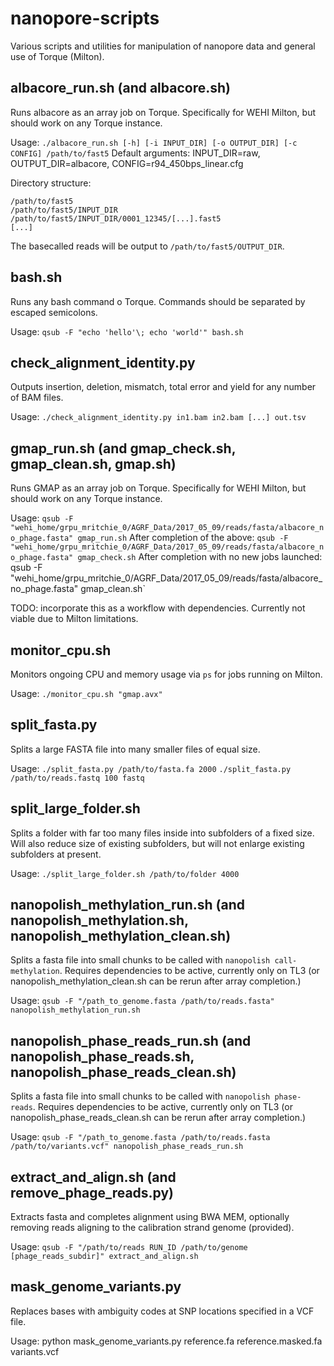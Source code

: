 # nanopore-scripts
Various scripts and utilities for manipulation of nanopore data and general use of Torque (Milton).

## albacore_run.sh (and albacore.sh)
Runs albacore as an array job on Torque. Specifically for WEHI Milton, but should work on any Torque instance. 

Usage: `./albacore_run.sh [-h] [-i INPUT_DIR] [-o OUTPUT_DIR] [-c CONFIG] /path/to/fast5`
Default arguments: INPUT_DIR=raw, OUTPUT_DIR=albacore, CONFIG=r94_450bps_linear.cfg

Directory structure:
```
/path/to/fast5
/path/to/fast5/INPUT_DIR
/path/to/fast5/INPUT_DIR/0001_12345/[...].fast5
[...]
```

The basecalled reads will be output to `/path/to/fast5/OUTPUT_DIR`.

## bash.sh
Runs any bash command o Torque. Commands should be separated by escaped semicolons.

Usage: `qsub -F "echo 'hello'\; echo 'world'" bash.sh`

## check_alignment_identity.py
Outputs insertion, deletion, mismatch, total error and yield for any number of BAM files.

Usage: `./check_alignment_identity.py in1.bam in2.bam [...] out.tsv`

## gmap_run.sh (and gmap_check.sh, gmap_clean.sh, gmap.sh)
Runs GMAP as an array job on Torque. Specifically for WEHI Milton, but should work on any Torque instance.

Usage: `qsub -F "wehi_home/grpu_mritchie_0/AGRF_Data/2017_05_09/reads/fasta/albacore_no_phage.fasta" gmap_run.sh`
After completion of the above: `qsub -F "wehi_home/grpu_mritchie_0/AGRF_Data/2017_05_09/reads/fasta/albacore_no_phage.fasta" gmap_check.sh`
After completion with no new jobs launched: qsub -F "wehi_home/grpu_mritchie_0/AGRF_Data/2017_05_09/reads/fasta/albacore_no_phage.fasta" gmap_clean.sh`

TODO: incorporate this as a workflow with dependencies. Currently not viable due to Milton limitations.

## monitor_cpu.sh
Monitors ongoing CPU and memory usage via `ps` for jobs running on Milton.

Usage: `./monitor_cpu.sh "gmap.avx"`

## split_fasta.py
Splits a large FASTA file into many smaller files of equal size.

Usage: `./split_fasta.py /path/to/fasta.fa 2000`
`./split_fasta.py /path/to/reads.fastq 100 fastq`

## split_large_folder.sh
Splits a folder with far too many files inside into subfolders of a fixed size. Will also reduce size of existing subfolders, but will not enlarge existing subfolders at present.

Usage: `./split_large_folder.sh /path/to/folder 4000`

## nanopolish_methylation_run.sh (and nanopolish_methylation.sh, nanopolish_methylation_clean.sh)
Splits a fasta file into small chunks to be called with `nanopolish call-methylation`. Requires dependencies to be active, currently only on TL3 (or nanopolish_methylation_clean.sh can be rerun after array completion.) 

Usage: `qsub -F "/path_to_genome.fasta /path/to/reads.fasta" nanopolish_methylation_run.sh`

## nanopolish_phase_reads_run.sh (and nanopolish_phase_reads.sh, nanopolish_phase_reads_clean.sh)
Splits a fasta file into small chunks to be called with `nanopolish phase-reads`. Requires dependencies to be active, currently only on TL3 (or nanopolish_phase_reads_clean.sh can be rerun after array completion.)

Usage: `qsub -F "/path_to_genome.fasta /path/to/reads.fasta /path/to/variants.vcf" nanopolish_phase_reads_run.sh`

## extract_and_align.sh (and remove_phage_reads.py)
Extracts fasta and completes alignment using BWA MEM, optionally removing reads aligning to the calibration strand genome (provided).

Usage: `qsub -F "/path/to/reads RUN_ID /path/to/genome [phage_reads_subdir]" extract_and_align.sh`

## mask_genome_variants.py
Replaces bases with ambiguity codes at SNP locations specified in a VCF file.

Usage: python mask_genome_variants.py reference.fa reference.masked.fa variants.vcf
